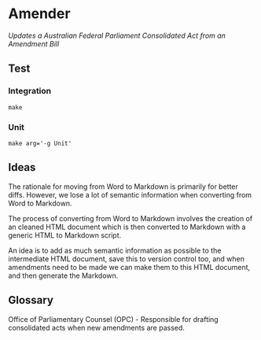 # Amender

*Updates a Australian Federal Parliament Consolidated Act from an Amendment Bill*

## Test

### Integration

`make`

### Unit

`make arg='-g Unit'`

## Ideas

The rationale for moving from Word to Markdown is primarily for better diffs. However, we lose a lot of semantic information when converting from Word to Markdown.

The process of converting from Word to Markdown involves the creation of an cleaned HTML document which is then converted to Markdown with a generic HTML to Markdown script.

An idea is to add as much semantic information as possible to the intermediate HTML document, save this to version control too, and when amendments need to be made we can make them to this HTML document, and then generate the Markdown.

## Glossary

Office of Parliamentary Counsel (OPC) - Responsible for drafting consolidated acts when new amendments are passed.
